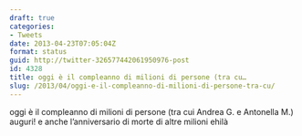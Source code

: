 ```yaml
---
draft: true
categories:
- Tweets
date: 2013-04-23T07:05:04Z
format: status
guid: http://twitter-326577442061950976-post
id: 4328
title: oggi è il compleanno di milioni di persone (tra cu…
slug: /2013/04/oggi-e-il-compleanno-di-milioni-di-persone-tra-cu/
---
```


oggi è il compleanno di milioni di persone (tra cui Andrea G. e Antonella M.) auguri! e anche l’anniversario di morte di altre milioni ehilà
